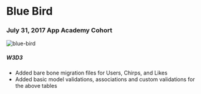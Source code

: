 # Blue Bird

### July 31, 2017 App Academy Cohort

![blue-bird](https://media.giphy.com/media/3oKIPmJonGimU9bI2s/giphy.gif)

##### W3D3

+ Added bare bone migration files for Users, Chirps, and Likes
+ Added basic model validations, associations and custom validations for the above tables
